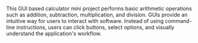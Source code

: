 This GUI based calculator mini project performs basic arithmetic operations such as addition, subtraction, multiplication, and division. GUIs provide an intuitive way for users to interact with software. Instead of using command-line instructions, users can click buttons, select options, and visually understand the application's workflow. 
